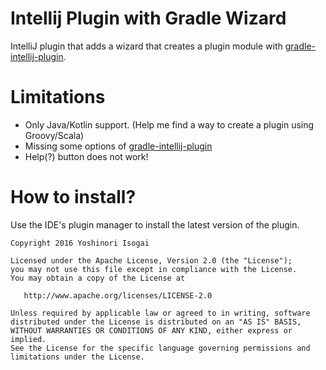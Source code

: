 # Intellij Plugin with Gradle Wizard

IntelliJ plugin that adds a wizard that creates a plugin module with [gradle-intellij-plugin](https://github.com/JetBrains/gradle-intellij-plugin).

# Limitations

* Only Java/Kotlin support. (Help me find a way to create a plugin using Groovy/Scala)
* Missing some options of [gradle-intellij-plugin](https://github.com/JetBrains/gradle-intellij-plugin)
* Help(?) button does not work!

# How to install?

Use the IDE's plugin manager to install the latest version of the plugin.

```
Copyright 2016 Yoshinori Isogai

Licensed under the Apache License, Version 2.0 (the "License");
you may not use this file except in compliance with the License.
You may obtain a copy of the License at

   http://www.apache.org/licenses/LICENSE-2.0

Unless required by applicable law or agreed to in writing, software
distributed under the License is distributed on an "AS IS" BASIS,
WITHOUT WARRANTIES OR CONDITIONS OF ANY KIND, either express or implied.
See the License for the specific language governing permissions and
limitations under the License.
```
